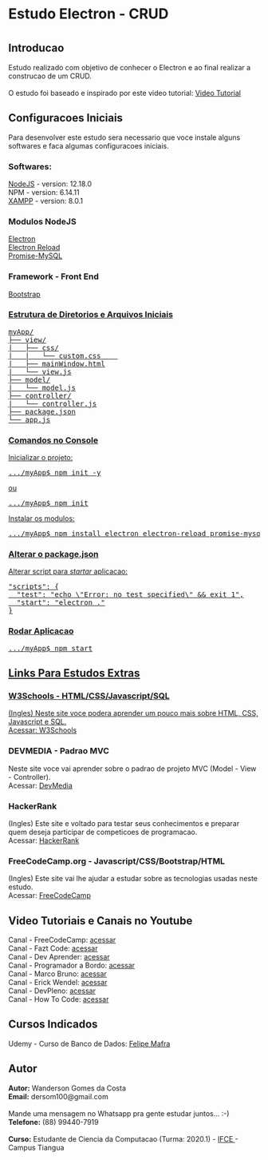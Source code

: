 <h1>Estudo Electron - CRUD<h1>

<h2>Introducao</h2>
  Estudo realizado com objetivo de conhecer o Electron e ao final realizar a construcao de um CRUD.<br>
  <br>
  O estudo foi baseado e inspirado por este video tutorial: <a href="https://www.youtube.com/watch?v=0h2LBY5M8y4&t=1694s"> Video Tutorial </a>

<h2>Configuracoes Iniciais</h2>
Para desenvolver este estudo sera necessario que voce instale alguns softwares e faca algumas configuracoes iniciais.

<h3>Softwares:</h3>
<a href="https://nodejs.org/en/">NodeJS</a> - version: 12.18.0<br>
NPM - version: 6.14.11 <br>
<a href="https://www.apachefriends.org/pt_br/index.html">XAMPP</a> - version: 8.0.1

<h3>Modulos NodeJS</h3>
<a href="https://www.electronjs.org/">Electron</a><br>
<a href="https://www.npmjs.com/package/electron-reload">Electron Reload</a><br>
<a href="https://www.npmjs.com/package/promise-mysql">Promise-MySQL</a>

<h3>Framework - Front End</h3>
<a href="https://getbootstrap.com/">Bootstrap</h3>

<h3>Estrutura de Diretorios e Arquivos Iniciais</h3>
<pre>
myApp/
├── view/
|   ├── css/
|   |   └── custom.css    
|   ├── mainWindow.html
|   └── view.js
├── model/
|   └── model.js
├── controller/
|   └── controller.js
├── package.json
└── app.js
</pre>

<h3>Comandos no Console</h3>
<p>
Inicializar o projeto:
</p>
<pre>
.../myApp$ npm init -y
</pre>

ou

<pre>
.../myApp$ npm init
</pre>

<p>
Instalar os modulos:
</p>
<pre>
.../myApp$ npm install electron electron-reload promise-mysql
</pre>

<h3>Alterar o package.json</h3>
Alterar script para <i>startar</i> aplicacao:
<pre>
"scripts": {
  "test": "echo \"Error: no test specified\" && exit 1",
  "start": "electron ."
}
</pre>

<h3>Rodar Aplicacao</h3>
<pre>
.../myApp$ npm start
</pre>

<h2>Links Para Estudos Extras</h2>
<h3> W3Schools - HTML/CSS/Javascript/SQL </h3>
(Ingles) Neste site voce podera aprender um pouco mais sobre HTML, CSS, Javascript e SQL.<br>
Acessar: <a href="https://www.w3schools.com/default.asp">W3Schools</a>

<h3>DEVMEDIA - Padrao MVC</h3>
Neste site voce vai aprender sobre o padrao de projeto MVC (Model - View - Controller).<br>
Acessar: <a href="https://www.devmedia.com.br/padrao-mvc-java-magazine/21995"> DevMedia </a>

<h3>HackerRank</h3>
(Ingles) Este site e voltado para testar seus conhecimentos e preparar quem deseja participar de competicoes de programacao.<br>
Acessar: <a href="https://www.hackerrank.com/domains/sql">HackerRank</a>

<h3> FreeCodeCamp.org - Javascript/CSS/Bootstrap/HTML </h3>
(Ingles) Este site vai lhe ajudar a estudar sobre as tecnologias usadas neste estudo.<br>
Acessar: <a href="https://www.freecodecamp.org/"> FreeCodeCamp </a>

<h2>Video Tutoriais e Canais no Youtube</h2>
Canal - FreeCodeCamp: <a href="https://www.youtube.com/channel/UC8butISFwT-Wl7EV0hUK0BQ"> acessar </a><br>
Canal - Fazt Code: <a href="https://www.youtube.com/channel/UCMn28O1sQGochG94HdlthbA"> acessar </a><br>
Canal - Dev Aprender: <a href="https://www.youtube.com/channel/UCm63tB8wsKOVvxoU4iMpS2A"> acessar </a><br>
Canal - Programador a Bordo: <a href="https://www.youtube.com/channel/UC5fWvbBnaFAi2hJlHRmg5kw"> acessar </a><br>
Canal - Marco Bruno: <a href="https://www.youtube.com/channel/UCVheRLgrk7bOAByaQ0IVolg"> acessar </a><br>
Canal - Erick Wendel: <a href="https://www.youtube.com/channel/UCh84012dEUE076wM2CVFN9A"> acessar </a><br>
Canal - DevPleno: <a href="https://www.youtube.com/channel/UC07JWf9A0B1scApbS1Te7Ww"> acessar </a><br>
Canal - How To Code: <a href="https://www.youtube.com/channel/UCmPhge53FcctKWXps8gaiKA"> acessar </a><br>

<h2> Cursos Indicados </h2>
Udemy - Curso de Banco de Dados: <a href="https://www.udemy.com/course/bancos-de-dados-relacionais-basico-avancado/">Felipe Mafra</a><br>

<h2> Autor </h2>
<strong>Autor:</strong> Wanderson Gomes da Costa<br>
<strong>Email:</strong> dersom100@gmail.com<br>
<br>
Mande uma mensagem no Whatsapp pra gente estudar juntos... :-)<br>
<strong>Telefone:</strong> (88) 99440-7919<br><br>
<strong>Curso:</strong> Estudante de Ciencia da Computacao (Turma: 2020.1) - <a href="https://ifce.edu.br/tiangua"> IFCE </a> - Campus Tiangua<br>
